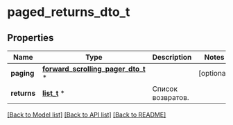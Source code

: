# paged_returns_dto_t

## Properties
Name | Type | Description | Notes
------------ | ------------- | ------------- | -------------
**paging** | [**forward_scrolling_pager_dto_t**](forward_scrolling_pager_dto.md) \* |  | [optional] 
**returns** | [**list_t**](return_dto.md) \* | Список возвратов. | 

[[Back to Model list]](../README.md#documentation-for-models) [[Back to API list]](../README.md#documentation-for-api-endpoints) [[Back to README]](../README.md)


